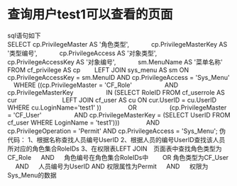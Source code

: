 # 查询用户test1可以查看的页面
sql语句如下  <br/>
SELECT cp.PrivilegeMaster AS '角色类型',
    cp.PrivilegeMasterKey AS '类型编号',
    cp.PrivilegeAccess AS '对象类型',
    cp.PrivilegeAccessKey AS '对象编号',
    sm.MenuName AS '菜单名称'
 FROM cf_privilege AS cp
  LEFT JOIN sys_menu AS sm ON cp.PrivilegeAccessKey = sm.MenuID AND cp.PrivilegeAccess = 'Sys_Menu'
 WHERE ((cp.PrivilegeMaster = 'CF_Role'
     AND cp.PrivilegeMasterKey
     IN (SELECT RoleID FROM cf_userrole AS cur
       LEFT JOIN cf_user AS cu ON cur.UserID = cu.UserID WHERE cu.LoginName='test1' ))
    OR
     (cp.PrivilegeMaster = 'CF_User'
     AND cp.PrivilegeMasterKey = (SELECT UserID FROM cf_user WHERE LoginName = 'test1')))
    AND
     cp.PrivilegeOperation = 'Permit' AND cp.PrivilegeAccess = 'Sys_Menu';
     伪代码：
     1、根据名称查找人员编号UserID
     2、根据人员的编号UserID查找该人员所对应的角色集合RoleIDs
     3、在权限表LEFT JOIN 页面表中查找角色类型为CF_Role   AND   角色编号在角色集合RoleIDs中
  OR  角色类型为CF_User   AND   人员编号为UserID  AND 权限属性为Permit   AND   权限为Sys_Menu的数据
  
  
